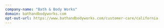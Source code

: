 ```yaml
---
company-name: "Bath & Body Works"
domain: bathandbodyworks.com
opt-out-url: https://www.bathandbodyworks.com/customer-care/california-privacy-rights.html
---
```





